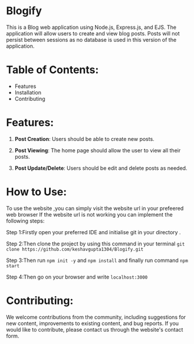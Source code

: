 # Blogify


This is a Blog web application using Node.js, Express.js, and EJS. The application will allow users to create and view blog posts. Posts will not persist between sessions as no database is used in this version of the application. 

# Table of Contents:

- Features
- Installation
- Contributing


# Features:
  1. **Post Creation**: Users should be able to create new posts.

  2. **Post Viewing**: The home page should allow the user to view all their posts.

  3. **Post Update/Delete**: Users should be edit and delete posts as needed.


# How to Use:
  To use the website ,you can simply visit the website url in your prefeered web browser
  If the website url is not working you can implement the following steps:
  
  Step 1:Firstly open your preferred IDE and initialise git in your directory .
 
  Step 2:Then clone the project by using this command in your terminal
         ```git clone https://github.com/keshavgupta1304/Blogify.git```

  Step 3:Then run 
          ```npm init -y```
          and
          ```npm install```
          and finally run command
          ```npm start```

  Step 4:Then go on your browser and write 
          ```localhost:3000```

# Contributing:

We welcome contributions from the community, including suggestions for new content, improvements to existing content, and bug reports. If you would like to contribute, please contact us through the website's contact form.






